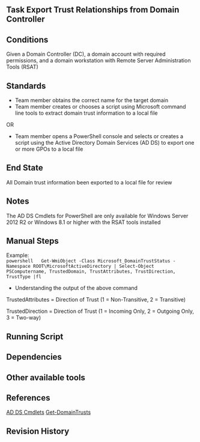 ## Task Export Trust Relationships from Domain Controller  


## Conditions  
Given a Domain Controller (DC), a domain account with required permissions, and a domain workstation with Remote Server Administration Tools (RSAT)  


## Standards  
* Team member obtains the correct name for the target domain  
* Team member creates or chooses a script using Microsoft command line tools to extract domain trust information to a local file  

OR

* Team member opens a PowerShell console and selects or creates a script using the Active Directory Domain Services (AD DS) to export one or more GPOs to a local file  


## End State  
All Domain trust information been exported to a local file for review  


## Notes  
The AD DS Cmdlets for PowerShell are only available for Windows Server 2012 R2 or Windows 8.1 or higher with the RSAT tools installed  


## Manual Steps  
Example:  
	```powershell  
	Get-WmiObject -Class Microsoft_DomainTrustStatus -Namespace ROOT\MicrosoftActiveDirectory | Select-Object PSComputername, TrustedDomain, TrustAttributes, TrustDirection, TrustType |fl
	```   

* Understanding the output of the above command  

TrustedAttributes = Direction of Trust (1 = Non-Transitive, 2 = Transitive)  

TrustedDirection = Direction of Trust (1 = Incoming Only, 2 = Outgoing Only, 3 = Two-way)  


## Running Script  


## Dependencies  


## Other available tools  


## References  
[AD DS Cmdlets](https://technet.microsoft.com/en-us/library/hh852315(v=wps.630).aspx)  
[Get-DomainTrusts](https://github.com/WiredPulse/PowerShell/blob/master/Active_Directory/Get-DomainTrusts.ps1)  


## Revision History  
